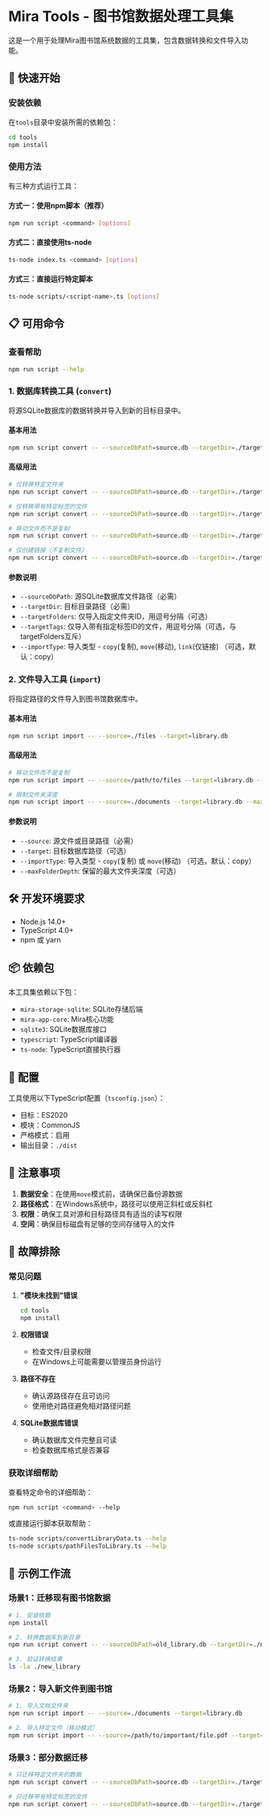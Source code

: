 # Mira Tools - 图书馆数据处理工具集

这是一个用于处理Mira图书馆系统数据的工具集，包含数据转换和文件导入功能。

## 🚀 快速开始

### 安装依赖

在`tools`目录中安装所需的依赖包：

```bash
cd tools
npm install
```

### 使用方法

有三种方式运行工具：

#### 方式一：使用npm脚本（推荐）
```bash
npm run script <command> [options]
```

#### 方式二：直接使用ts-node
```bash
ts-node index.ts <command> [options]
```

#### 方式三：直接运行特定脚本
```bash
ts-node scripts/<script-name>.ts [options]
```

## 📋 可用命令

### 查看帮助
```bash
npm run script --help
```

### 1. 数据库转换工具 (`convert`)

将源SQLite数据库的数据转换并导入到新的目标目录中。

#### 基本用法
```bash
npm run script convert -- --sourceDbPath=source.db --targetDir=./target
```

#### 高级用法
```bash
# 仅转换特定文件夹
npm run script convert -- --sourceDbPath=source.db --targetDir=./target --targetFolders=1,2,3

# 仅转换带有特定标签的文件
npm run script convert -- --sourceDbPath=source.db --targetDir=./target --targetTags=5,6

# 移动文件而不是复制
npm run script convert -- --sourceDbPath=source.db --targetDir=./target --importType=move

# 仅创建链接（不复制文件）
npm run script convert -- --sourceDbPath=source.db --targetDir=./target --importType=link
```

#### 参数说明
- `--sourceDbPath`: 源SQLite数据库文件路径（必需）
- `--targetDir`: 目标目录路径（必需）
- `--targetFolders`: 仅导入指定文件夹ID，用逗号分隔（可选）
- `--targetTags`: 仅导入带有指定标签ID的文件，用逗号分隔（可选，与targetFolders互斥）
- `--importType`: 导入类型 - `copy`(复制), `move`(移动), `link`(仅链接) （可选，默认：copy）

### 2. 文件导入工具 (`import`)

将指定路径的文件导入到图书馆数据库中。

#### 基本用法
```bash
npm run script import -- --source=./files --target=library.db
```

#### 高级用法
```bash
# 移动文件而不是复制
npm run script import -- --source=/path/to/files --target=library.db --importType=move

# 限制文件夹深度
npm run script import -- --source=./documents --target=library.db --maxFolderDepth=3
```

#### 参数说明
- `--source`: 源文件或目录路径（必需）
- `--target`: 目标数据库路径（可选）
- `--importType`: 导入类型 - `copy`(复制) 或 `move`(移动) （可选，默认：copy）
- `--maxFolderDepth`: 保留的最大文件夹深度（可选）

## 🛠️ 开发环境要求

- Node.js 14.0+
- TypeScript 4.0+
- npm 或 yarn

## 📦 依赖包

本工具集依赖以下包：
- `mira-storage-sqlite`: SQLite存储后端
- `mira-app-core`: Mira核心功能
- `sqlite3`: SQLite数据库接口
- `typescript`: TypeScript编译器
- `ts-node`: TypeScript直接执行器

## 🔧 配置

工具使用以下TypeScript配置（`tsconfig.json`）：
- 目标：ES2020
- 模块：CommonJS
- 严格模式：启用
- 输出目录：`./dist`

## 🚨 注意事项

1. **数据安全**：在使用`move`模式前，请确保已备份源数据
2. **路径格式**：在Windows系统中，路径可以使用正斜杠或反斜杠
3. **权限**：确保工具对源和目标路径具有适当的读写权限
4. **空间**：确保目标磁盘有足够的空间存储导入的文件

## 🐛 故障排除

### 常见问题

1. **"模块未找到"错误**
   ```bash
   cd tools
   npm install
   ```

2. **权限错误**
   - 检查文件/目录权限
   - 在Windows上可能需要以管理员身份运行

3. **路径不存在**
   - 确认源路径存在且可访问
   - 使用绝对路径避免相对路径问题

4. **SQLite数据库错误**
   - 确认数据库文件完整且可读
   - 检查数据库格式是否兼容

### 获取详细帮助

查看特定命令的详细帮助：
```bash
npm run script <command> --help
```

或直接运行脚本获取帮助：
```bash
ts-node scripts/convertLibraryData.ts --help
ts-node scripts/pathFilesToLibrary.ts --help
```

## 📝 示例工作流

### 场景1：迁移现有图书馆数据
```bash
# 1. 安装依赖
npm install

# 2. 转换数据库到新目录
npm run script convert -- --sourceDbPath=old_library.db --targetDir=./new_library

# 3. 验证转换结果
ls -la ./new_library
```

### 场景2：导入新文件到图书馆
```bash
# 1. 导入文档文件夹
npm run script import -- --source=./documents --target=library.db

# 2. 导入特定文件（移动模式）
npm run script import -- --source=/path/to/important/file.pdf --target=library.db --importType=move
```

### 场景3：部分数据迁移
```bash
# 只迁移特定文件夹的数据
npm run script convert -- --sourceDbPath=source.db --targetDir=./target --targetFolders=1,5,10

# 只迁移带有特定标签的文件
npm run script convert -- --sourceDbPath=source.db --targetDir=./target --targetTags=3,7
```
